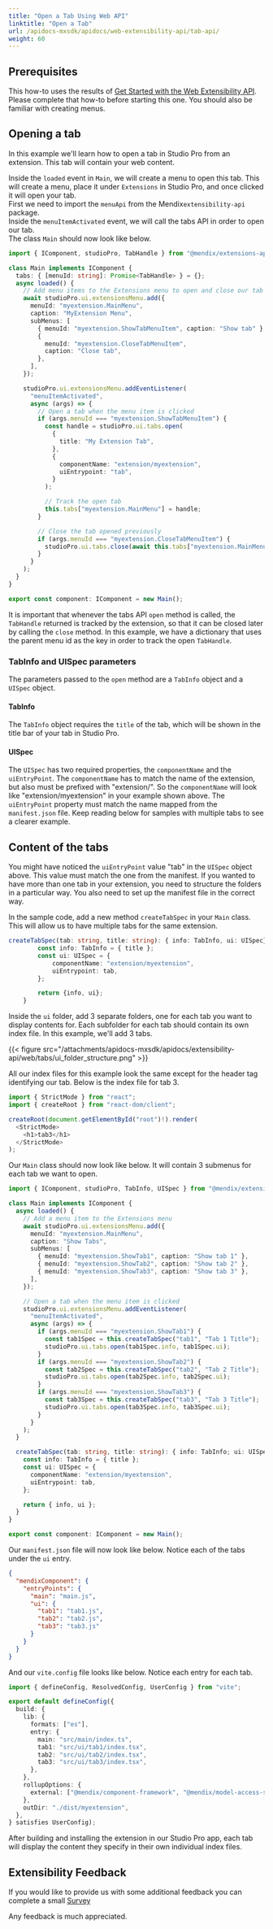```yaml
---
title: "Open a Tab Using Web API"
linktitle: "Open a Tab"
url: /apidocs-mxsdk/apidocs/web-extensibility-api/tab-api/
weight: 60
---
```


## Prerequisites

This how-to uses the results of [Get Started with the Web Extensibility API](/apidocs-mxsdk/apidocs/web-extensibility-api/getting-started/). Please complete that how-to before starting this one. You should also be familiar with creating menus.

## Opening a tab

In this example we'll learn how to open a tab in Studio Pro from an extension. This tab will contain your web content.<br />

Inside the `loaded` event in `Main`, we will create a menu to open this tab. This will create a menu, place it under `Extensions` in Studio Pro, and once clicked it will open your tab.<br />
First we need to import the `menuApi` from the Mendix`extensibility-api` package.<br />
Inside the `menuItemActivated` event, we will call the tabs API in order to open our tab.<br />
The class `Main` should now look like below.

```typescript
import { IComponent, studioPro, TabHandle } from "@mendix/extensions-api";

class Main implements IComponent {
  tabs: { [menuId: string]: Promise<TabHandle> } = {};
  async loaded() {
    // Add menu items to the Extensions menu to open and close our tab
    await studioPro.ui.extensionsMenu.add({
      menuId: "myextension.MainMenu",
      caption: "MyExtension Menu",
      subMenus: [
        { menuId: "myextension.ShowTabMenuItem", caption: "Show tab" },
        {
          menuId: "myextension.CloseTabMenuItem",
          caption: "Close tab",
        },
      ],
    });

    studioPro.ui.extensionsMenu.addEventListener(
      "menuItemActivated",
      async (args) => {
        // Open a tab when the menu item is clicked
        if (args.menuId === "myextension.ShowTabMenuItem") {
          const handle = studioPro.ui.tabs.open(
            {
              title: "My Extension Tab",
            },
            {
              componentName: "extension/myextension",
              uiEntrypoint: "tab",
            }
          );

          // Track the open tab
          this.tabs["myextension.MainMenu"] = handle;
        }

        // Close the tab opened previously
        if (args.menuId === "myextension.CloseTabMenuItem") {
          studioPro.ui.tabs.close(await this.tabs["myextension.MainMenu"]);
        }
      }
    );
  }
}

export const component: IComponent = new Main();
```

It is important that whenever the tabs API `open` method is called, the `TabHandle` returned is tracked by the extension, so that it can be closed later by calling the `close` method. In this example, we have a dictionary that uses the parent menu id as the key in order to track the open `TabHandle`.

### TabInfo and UISpec parameters

The parameters passed to the `open` method are a `TabInfo` object and a `UISpec` object.

#### TabInfo

The `TabInfo` object requires the `title` of the tab, which will be shown in the title bar of your tab in Studio Pro.

#### UISpec

The `UISpec` has two required properties, the `componentName` and the `uiEntryPoint`. The `componentName` has to match the name of the extension, but also must be prefixed with "extension/". So the `componentName` will look like "extension/myextension" in your example shown above.
The `uiEntryPoint` property must match the name mapped from the `manifest.json` file. Keep reading below for samples with multiple tabs to see a clearer example.

## Content of the tabs

You might have noticed the `uiEntryPoint` value "tab" in the `UISpec` object above. This value must match the one from the manifest. If you wanted to have more than one tab in your extension, you need to structure the folders in a particular way. You also need to set up the manifest file in the correct way.

In the sample code, add a new method `createTabSpec` in your `Main` class. This will allow us to have multiple tabs for the same extension.

```typescript
createTabSpec(tab: string, title: string): { info: TabInfo, ui: UISpec} {
        const info: TabInfo = { title };
        const ui: UISpec = {
            componentName: "extension/myextension",
            uiEntrypoint: tab,
        };

        return {info, ui};
    }
```

Inside the `ui` folder, add 3 separate folders, one for each tab you want to display contents for. Each subfolder for each tab should contain its own index file. In this example, we'll add 3 tabs.

{{< figure src="/attachments/apidocs-mxsdk/apidocs/extensibility-api/web/tabs/ui_folder_structure.png" >}}

All our index files for this example look the same except for the header tag identifying our tab. Below is the index file for tab 3.

```typescript
import { StrictMode } from "react";
import { createRoot } from "react-dom/client";

createRoot(document.getElementById("root")!).render(
  <StrictMode>
    <h1>tab3</h1>
  </StrictMode>
);
```

Our `Main` class should now look like below. It will contain 3 submenus for each tab we want to open.

```typescript
import { IComponent, studioPro, TabInfo, UISpec } from "@mendix/extensions-api";

class Main implements IComponent {
  async loaded() {
    // Add a menu item to the Extensions menu
    await studioPro.ui.extensionsMenu.add({
      menuId: "myextension.MainMenu",
      caption: "Show Tabs",
      subMenus: [
        { menuId: "myextension.ShowTab1", caption: "Show tab 1" },
        { menuId: "myextension.ShowTab2", caption: "Show tab 2" },
        { menuId: "myextension.ShowTab3", caption: "Show tab 3" },
      ],
    });

    // Open a tab when the menu item is clicked
    studioPro.ui.extensionsMenu.addEventListener(
      "menuItemActivated",
      async (args) => {
        if (args.menuId === "myextension.ShowTab1") {
          const tab1Spec = this.createTabSpec("tab1", "Tab 1 Title");
          studioPro.ui.tabs.open(tab1Spec.info, tab1Spec.ui);
        }
        if (args.menuId === "myextension.ShowTab2") {
          const tab2Spec = this.createTabSpec("tab2", "Tab 2 Title");
          studioPro.ui.tabs.open(tab2Spec.info, tab2Spec.ui);
        }
        if (args.menuId === "myextension.ShowTab3") {
          const tab3Spec = this.createTabSpec("tab3", "Tab 3 Title");
          studioPro.ui.tabs.open(tab3Spec.info, tab3Spec.ui);
        }
      }
    );
  }

  createTabSpec(tab: string, title: string): { info: TabInfo; ui: UISpec } {
    const info: TabInfo = { title };
    const ui: UISpec = {
      componentName: "extension/myextension",
      uiEntrypoint: tab,
    };

    return { info, ui };
  }
}

export const component: IComponent = new Main();
```

Our `manifest.json` file will now look like below. Notice each of the tabs under the `ui` entry.

```json
{
  "mendixComponent": {
    "entryPoints": {
      "main": "main.js",
      "ui": {
        "tab1": "tab1.js",
        "tab2": "tab2.js",
        "tab3": "tab3.js"
      }
    }
  }
}
```

And our `vite.config` file looks like below. Notice each entry for each tab.

```typescript
import { defineConfig, ResolvedConfig, UserConfig } from "vite";

export default defineConfig({
  build: {
    lib: {
      formats: ["es"],
      entry: {
        main: "src/main/index.ts",
        tab1: "src/ui/tab1/index.tsx",
        tab2: "src/ui/tab2/index.tsx",
        tab3: "src/ui/tab3/index.tsx",
      },
    },
    rollupOptions: {
      external: ["@mendix/component-framework", "@mendix/model-access-sdk"],
    },
    outDir: "./dist/myextension",
  },
} satisfies UserConfig);
```

After building and installing the extension in our Studio Pro app, each tab will display the content they specify in their own individual index files.

## Extensibility Feedback

If you would like to provide us with some additional feedback you can complete a small [Survey](https://survey.alchemer.eu/s3/90801191/Extensibility-Feedback)

Any feedback is much appreciated.
